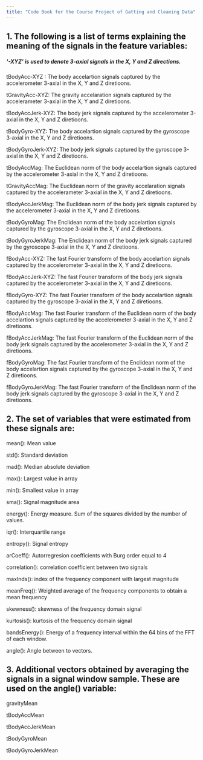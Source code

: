 ```yaml
---
title: "Code Book for the Course Project of Gatting and Cleaning Data"
---
```


## 1. The following is a list of terms explaining the meaning of the signals in the feature variables: 

##### '-XYZ' is used to denote 3-axial signals in the X, Y and Z directions.

tBodyAcc-XYZ : The body accelartion signals captured by the accelerometer 3-axial in the X, Y and Z diretioons.

tGravityAcc-XYZ: The gravity accelaration signals captured by the accelerameter 3-axial in the X, Y and Z diretioons.

tBodyAccJerk-XYZ:  The body jerk signals captured by the accelerometer 3-axial in the X, Y and Z diretioons.

tBodyGyro-XYZ: The body accelartion signals captured by the gyroscope 3-axial in the X, Y and Z diretioons.

tBodyGyroJerk-XYZ:  The body jerk signals captured by the gyroscope 3-axial in the X, Y and Z diretioons.

tBodyAccMag: The Euclidean norm of the body accelartion signals captured by the accelerometer 3-axial in the X, Y and Z diretioons.

tGravityAccMag: The Euclidean norm of the gravity accelaration signals captured by the accelerameter 3-axial in the X, Y and Z diretioons.

tBodyAccJerkMag: The Euclidean norm of the body jerk signals captured by the accelerometer 3-axial in the X, Y and Z diretioons.

tBodyGyroMag: The Enclidean norm of the body accelartion signals captured by the gyroscope 3-axial in the X, Y and Z diretioons.

tBodyGyroJerkMag: The Enclidean norm of the body jerk signals captured by the gyroscope 3-axial in the X, Y and Z diretioons.

fBodyAcc-XYZ: The fast Fourier transform of the body accelartion signals captured by the accelerometer 3-axial in the X, Y and Z diretioons.

fBodyAccJerk-XYZ:  The fast Fourier transform of the body jerk signals captured by the accelerometer 3-axial in the X, Y and Z diretioons.

fBodyGyro-XYZ: The fast Fourier transform of the body accelartion signals captured by the gyroscope 3-axial in the X, Y and Z diretioons.

fBodyAccMag: The fast Fourier transform of the Euclidean norm of the body accelartion signals captured by the accelerometer 3-axial in the X, Y and Z diretioons.

fBodyAccJerkMag: The fast Fourier transform of the Euclidean norm of the body jerk signals captured by the accelerometer 3-axial in the X, Y and Z diretioons.

fBodyGyroMag: The fast Fourier transform of the Enclidean norm of the body accelartion signals captured by the gyroscope 3-axial in the X, Y and Z diretioons.

fBodyGyroJerkMag: The fast Fourier transform of the Enclidean norm of the body jerk signals captured by the gyroscope 3-axial in the X, Y and Z diretioons.


## 2. The set of variables that were estimated from these signals are: 

mean(): Mean value

std(): Standard deviation

mad(): Median absolute deviation 

max(): Largest value in array

min(): Smallest value in array

sma(): Signal magnitude area

energy(): Energy measure. Sum of the squares divided by the number of 
values. 

iqr(): Interquartile range 

entropy(): Signal entropy

arCoeff(): Autorregresion coefficients with Burg order equal to 4

correlation(): correlation coefficient between two signals

maxInds(): index of the frequency component with largest magnitude

meanFreq(): Weighted average of the frequency components to obtain a mean frequency

skewness(): skewness of the frequency domain signal 

kurtosis(): kurtosis of the frequency domain signal 

bandsEnergy(): Energy of a frequency interval within the 64 bins of the FFT of each window.

angle(): Angle between to vectors.

## 3. Additional vectors obtained by averaging the signals in a signal window sample. These are used on the angle() variable:

gravityMean

tBodyAccMean

tBodyAccJerkMean

tBodyGyroMean

tBodyGyroJerkMean

